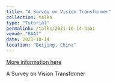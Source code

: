 ```yaml
---
title: "A Survey on Vision Transformer"
collection: talks
type: "Tutorial"
permalink: /talks/2021-10-14-baai
venue: "BAAI"
date: 2021-10-14
location: "Beijing, China"
---
```


[More information here](https://event.baai.ac.cn/activities/171)

A Survey on Vision Transformer
